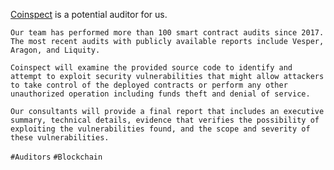 [Coinspect](https://www.coinspect.com/smart-contract-audit/) is a potential auditor for us.

`Our team has performed more than 100 smart contract audits since 2017. The most recent audits with publicly available reports include Vesper, Aragon, and Liquity.`

`Coinspect will examine the provided source code to identify and attempt to exploit security vulnerabilities that might allow attackers to take control of the deployed contracts or perform any other unauthorized operation including funds theft and denial of service.`

`Our consultants will provide a final report that includes an executive summary, technical details, evidence that verifies the possibility of exploiting the vulnerabilities found, and the scope and severity of these vulnerabilities.`

`#Auditors` `#Blockchain`
